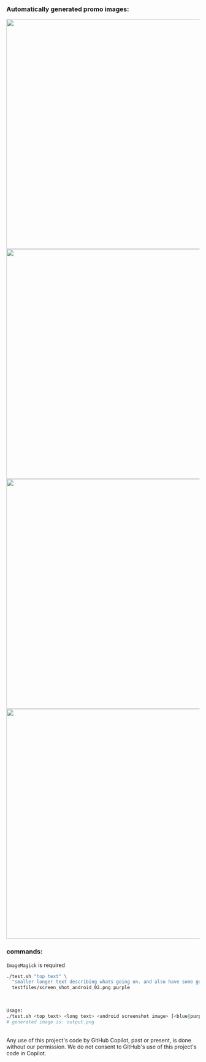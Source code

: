 ### Automatically generated promo images:

<img src="https://github.com/zoff99/android_promo_screens/releases/download/nightly/output_blue.png" height="600"></a>
<img src="https://github.com/zoff99/android_promo_screens/releases/download/nightly/output_purple.png" height="600"></a>
<img src="https://github.com/zoff99/android_promo_screens/releases/download/nightly/output_orange.png" height="600"></a>
<img src="https://github.com/zoff99/android_promo_screens/releases/download/nightly/output_green.png" height="600"></a>

### commands:

`ImageMagick` is required
<br>

```bash
./test.sh "top text" \
  "smaller longer text describing whats going on. and also have some good motivation here." \
  testfiles/screen_shot_android_02.png purple
```
<br>

```bash
Usage:
./test.sh <top text> <long text> <android screenshot image> [<blue|purple|orange|green>]
# generated image is: output.png
```


<br>
Any use of this project's code by GitHub Copilot, past or present, is done
without our permission.  We do not consent to GitHub's use of this project's
code in Copilot.
